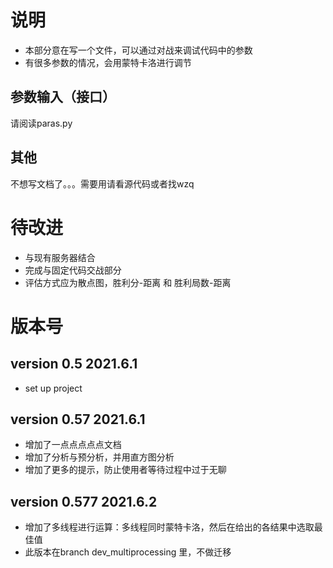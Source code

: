 # 说明
* 本部分意在写一个文件，可以通过对战来调试代码中的参数
* 有很多参数的情况，会用蒙特卡洛进行调节
## 参数输入（接口）
请阅读paras.py
## 其他
不想写文档了。。。需要用请看源代码或者找wzq
# 待改进
* 与现有服务器结合
* 完成与固定代码交战部分
* 评估方式应为散点图，胜利分-距离 和 胜利局数-距离
# 版本号
## version 0.5 2021.6.1 
* set up project
## version 0.57 2021.6.1 
* 增加了一点点点点点文档
* 增加了分析与预分析，并用直方图分析
* 增加了更多的提示，防止使用者等待过程中过于无聊
## version 0.577 2021.6.2
* 增加了多线程进行运算：多线程同时蒙特卡洛，然后在给出的各结果中选取最佳值
* 此版本在branch dev_multiprocessing 里，不做迁移